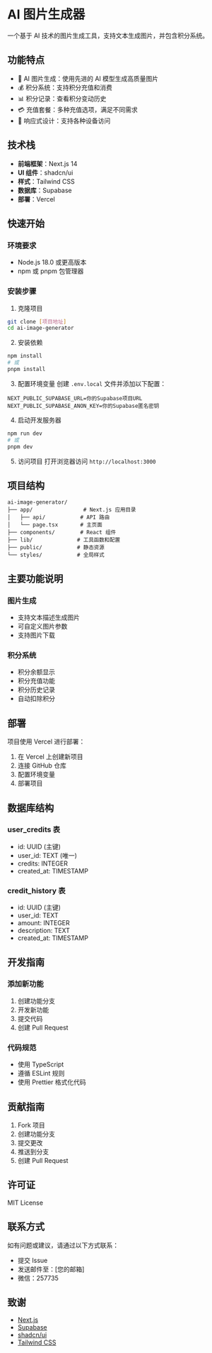 # AI 图片生成器

一个基于 AI 技术的图片生成工具，支持文本生成图片，并包含积分系统。

## 功能特点

- 🎨 AI 图片生成：使用先进的 AI 模型生成高质量图片
- 💰 积分系统：支持积分充值和消费
- 📊 积分记录：查看积分变动历史
- 💳 充值套餐：多种充值选项，满足不同需求
- 📱 响应式设计：支持各种设备访问

## 技术栈

- **前端框架**：Next.js 14
- **UI 组件**：shadcn/ui
- **样式**：Tailwind CSS
- **数据库**：Supabase
- **部署**：Vercel

## 快速开始

### 环境要求

- Node.js 18.0 或更高版本
- npm 或 pnpm 包管理器

### 安装步骤

1. 克隆项目
```bash
git clone [项目地址]
cd ai-image-generator
```

2. 安装依赖
```bash
npm install
# 或
pnpm install
```

3. 配置环境变量
创建 `.env.local` 文件并添加以下配置：
```env
NEXT_PUBLIC_SUPABASE_URL=你的Supabase项目URL
NEXT_PUBLIC_SUPABASE_ANON_KEY=你的Supabase匿名密钥
```

4. 启动开发服务器
```bash
npm run dev
# 或
pnpm dev
```

5. 访问项目
打开浏览器访问 `http://localhost:3000`

## 项目结构

```
ai-image-generator/
├── app/                # Next.js 应用目录
│   ├── api/           # API 路由
│   └── page.tsx       # 主页面
├── components/        # React 组件
├── lib/              # 工具函数和配置
├── public/           # 静态资源
└── styles/           # 全局样式
```

## 主要功能说明

### 图片生成
- 支持文本描述生成图片
- 可自定义图片参数
- 支持图片下载

### 积分系统
- 积分余额显示
- 积分充值功能
- 积分历史记录
- 自动扣除积分

## 部署

项目使用 Vercel 进行部署：

1. 在 Vercel 上创建新项目
2. 连接 GitHub 仓库
3. 配置环境变量
4. 部署项目

## 数据库结构

### user_credits 表
- id: UUID (主键)
- user_id: TEXT (唯一)
- credits: INTEGER
- created_at: TIMESTAMP

### credit_history 表
- id: UUID (主键)
- user_id: TEXT
- amount: INTEGER
- description: TEXT
- created_at: TIMESTAMP

## 开发指南

### 添加新功能
1. 创建功能分支
2. 开发新功能
3. 提交代码
4. 创建 Pull Request

### 代码规范
- 使用 TypeScript
- 遵循 ESLint 规则
- 使用 Prettier 格式化代码

## 贡献指南

1. Fork 项目
2. 创建功能分支
3. 提交更改
4. 推送到分支
5. 创建 Pull Request

## 许可证

MIT License

## 联系方式

如有问题或建议，请通过以下方式联系：
- 提交 Issue
- 发送邮件至：[您的邮箱]
- 微信：257735

## 致谢

- [Next.js](https://nextjs.org/)
- [Supabase](https://supabase.com/)
- [shadcn/ui](https://ui.shadcn.com/)
- [Tailwind CSS](https://tailwindcss.com/) 
